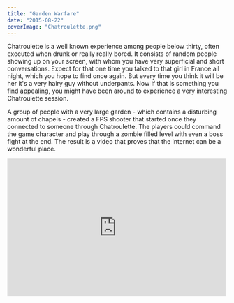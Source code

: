 ```yaml
---
title: "Garden Warfare"
date: "2015-08-22"
coverImage: "Chatroulette.png"
---
```


Chatroulette is a well known experience among people below thirty, often executed when drunk or really really bored. It consists of random people showing up on your screen, with whom you have very superficial and short conversations. Expect for that one time you talked to that girl in France all night, which you hope to find once again. But every time you think it will be her it's a very hairy guy without underpants. Now if that is something you find appealing, you might have been around to experience a very interesting Chatroulette session.

A group of people with a very large garden - which contains a disturbing amount of chapels - created a FPS shooter that started once they connected to someone through Chatroulette. The players could command the game character and play through a zombie filled level with even a boss fight at the end. The result is a video that proves that the internet can be a wonderful place.

<iframe src="https://www.youtube.com/embed/p747PrxmZJ4" width="500" height="315" frameborder="0" allowfullscreen="allowfullscreen"></iframe>
